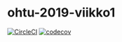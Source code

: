 # ohtu-2019-viikko1

[![CircleCI](https://circleci.com/gh/Erkkapyy/ohtu-2019-viikko1.svg?style=svg)](https://circleci.com/gh/Erkkapyy/ohtu-2019-viikko1)
[![codecov](https://codecov.io/gh/Erkkapyy/ohtu-2019-viikko1/branch/master/graph/badge.svg)](https://codecov.io/gh/Erkkapyy/ohtu-2019-viikko1)
